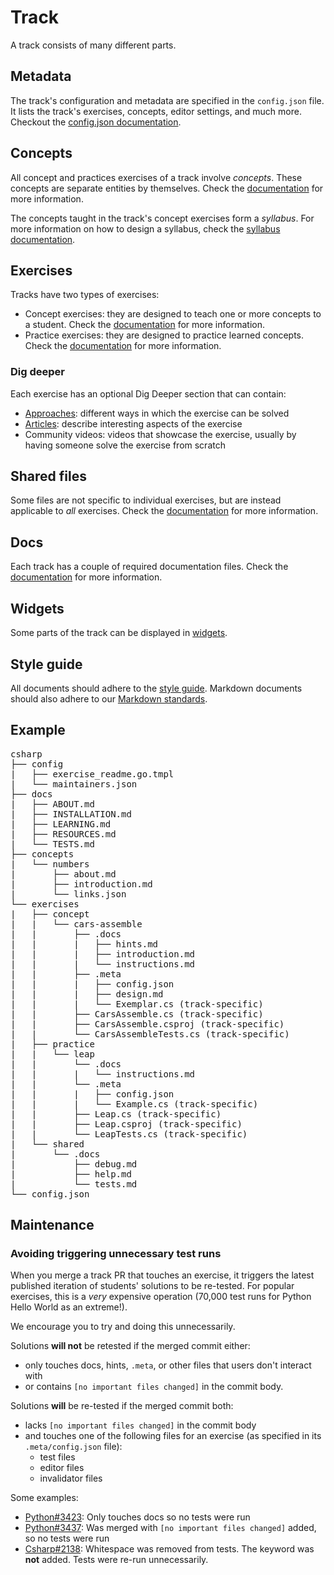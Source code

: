 # Track

A track consists of many different parts.

## Metadata

The track's configuration and metadata are specified in the `config.json` file. It lists the track's exercises, concepts, editor settings, and much more. Checkout the [config.json documentation](/docs/building/tracks/config-json).

## Concepts

All concept and practices exercises of a track involve _concepts_. These concepts are separate entities by themselves. Check the [documentation](/docs/building/tracks/concepts) for more information.

The concepts taught in the track's concept exercises form a _syllabus_.
For more information on how to design a syllabus, check the [syllabus documentation](/docs/building/tracks/syllabus).

## Exercises

Tracks have two types of exercises:

- Concept exercises: they are designed to teach one or more concepts to a student. Check the [documentation](/docs/building/tracks/concept-exercises) for more information.
- Practice exercises: they are designed to practice learned concepts. Check the [documentation](/docs/building/tracks/practice-exercises) for more information.

### Dig deeper

Each exercise has an optional Dig Deeper section that can contain:

- [Approaches](/docs/building/tracks/approaches): different ways in which the exercise can be solved
- [Articles](/docs/building/tracks/articles): describe interesting aspects of the exercise
- Community videos: videos that showcase the exercise, usually by having someone solve the exercise from scratch

## Shared files

Some files are not specific to individual exercises, but are instead applicable to _all_ exercises. Check the [documentation](/docs/building/tracks/shared-files) for more information.

## Docs

Each track has a couple of required documentation files. Check the [documentation](/docs/building/tracks/docs) for more information.

## Widgets

Some parts of the track can be displayed in [widgets](/docs/building/markdown/widgets).

## Style guide

All documents should adhere to the [style guide](/docs/building/markdown/style-guide). Markdown documents
should also adhere to our [Markdown standards](/docs/building/markdown/markdown).

## Example

<pre>
csharp
├── config
|   ├── exercise_readme.go.tmpl
|   └── maintainers.json
├── docs
|   ├── ABOUT.md
|   ├── INSTALLATION.md
|   ├── LEARNING.md
|   ├── RESOURCES.md
|   └── TESTS.md
├── concepts
|   └── numbers
|       ├── about.md
|       ├── introduction.md
|       └── links.json
└── exercises
|   ├── concept
|   |   └── cars-assemble
|   |       ├── .docs
|   |       |   ├── hints.md
|   |       |   ├── introduction.md
|   |       |   └── instructions.md
|   |       ├── .meta
|   |       |   ├── config.json
|   |       |   ├── design.md
|   |       |   └── Exemplar.cs (track-specific)
|   |       ├── CarsAssemble.cs (track-specific)
|   |       ├── CarsAssemble.csproj (track-specific)
|   |       └── CarsAssembleTests.cs (track-specific)
|   ├── practice
|   |   └── leap
|   |       └── .docs
|   |       |   └── instructions.md
|   |       └── .meta
|   |       |   ├── config.json
|   |       |   └── Example.cs (track-specific)
|   |       ├── Leap.cs (track-specific)
|   |       ├── Leap.csproj (track-specific)
|   |       └── LeapTests.cs (track-specific)
|   └── shared
|       └── .docs
|           ├── debug.md
|           ├── help.md
|           └── tests.md
└── config.json
</pre>

## Maintenance

### Avoiding triggering unnecessary test runs

When you merge a track PR that touches an exercise, it triggers the latest published iteration of students' solutions to be re-tested.
For popular exercises, this is a _very_ expensive operation (70,000 test runs for Python Hello World as an extreme!).

We encourage you to try and doing this unnecessarily.

Solutions **will not** be retested if the merged commit either:

- only touches docs, hints, `.meta`, or other files that users don't interact with
- or contains `[no important files changed]` in the commit body.

Solutions **will** be re-tested if the merged commit both:

- lacks `[no important files changed]` in the commit body
- and touches one of the following files for an exercise (as specified in its `.meta/config.json` file):
  - test files
  - editor files
  - invalidator files

Some examples:

- [Python#3423](https://github.com/exercism/python/pull/3423): Only touches docs so no tests were run
- [Python#3437](https://github.com/exercism/python/commit/29a64a4889f94bafbd0062d7fc5052858523b25c): Was merged with `[no important files changed]` added, so no tests were run
- [Csharp#2138](https://github.com/exercism/csharp/pull/2138): Whitespace was removed from tests. The keyword was **not** added. Tests were re-run unnecessarily.
